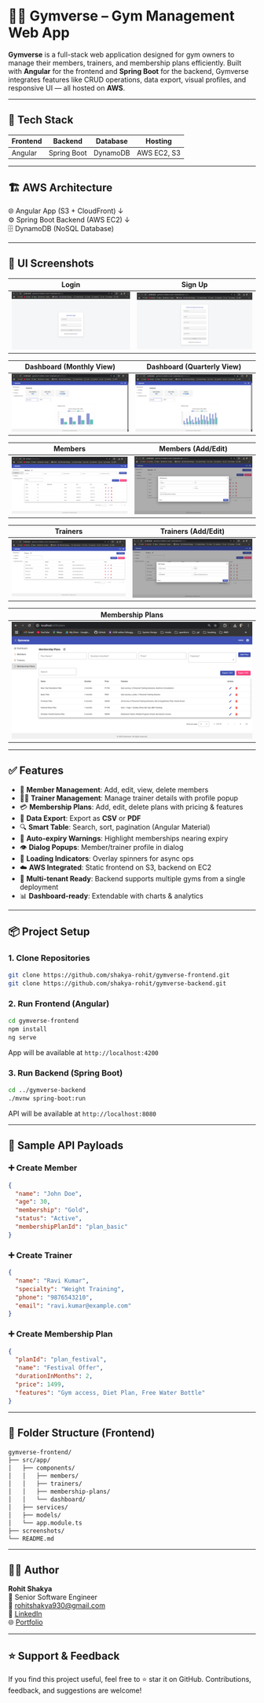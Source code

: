
# 🏋️‍♂️ Gymverse – Gym Management Web App

**Gymverse** is a full-stack web application designed for gym owners to manage their members, trainers, and membership plans efficiently. Built with **Angular** for the frontend and **Spring Boot** for the backend, Gymverse integrates features like CRUD operations, data export, visual profiles, and responsive UI — all hosted on **AWS**.

---

## 🚀 Tech Stack

| Frontend      | Backend      | Database  | Hosting      |
|---------------|--------------|-----------|--------------|
| Angular       | Spring Boot  | DynamoDB  | AWS EC2, S3  |

---

## 🏗️ AWS Architecture

🌐 Angular App (S3 + CloudFront) ↓  
⚙️ Spring Boot Backend (AWS EC2) ↓  
🗄️ DynamoDB (NoSQL Database)

---

## 📸 UI Screenshots

| Login | Sign Up |
|----------|---------|
| ![Dashboard](screenshots/login.png) | ![Members](screenshots/signup.png) |

| Dashboard (Monthly View) | Dashboard (Quarterly View) |
|----------|---------|
| ![Dashboard](screenshots/dashboard1.png) | ![Members](screenshots/dashboard2.png) |

| Members | Members (Add/Edit) |
|----------|---------|
| ![Dashboard](screenshots/members.png) | ![Members](screenshots/members_add_edit.png) |

| Trainers | Trainers (Add/Edit) |
|----------|---------|
| ![Dashboard](screenshots/trainers.png) | ![Members](screenshots/trainers_add_edit.png) |

| Membership Plans |
|------------------|
| ![Plans](screenshots/memebership-plans.png) |

---

## ✅ Features

- 👤 **Member Management**: Add, edit, view, delete members
- 🧑‍🏫 **Trainer Management**: Manage trainer details with profile popup
- 💳 **Membership Plans**: Add, edit, delete plans with pricing & features
- 📄 **Data Export**: Export as **CSV** or **PDF**
- 🔍 **Smart Table**: Search, sort, pagination (Angular Material)
- 📆 **Auto-expiry Warnings**: Highlight memberships nearing expiry
- 👁️ **Dialog Popups**: Member/trainer profile in dialog
- 🔄 **Loading Indicators**: Overlay spinners for async ops
- ☁️ **AWS Integrated**: Static frontend on S3, backend on EC2
- 🏢 **Multi-tenant Ready**: Backend supports multiple gyms from a single deployment
- 📊 **Dashboard-ready**: Extendable with charts & analytics

---

## 📦 Project Setup

### 1. Clone Repositories

```bash
git clone https://github.com/shakya-rohit/gymverse-frontend.git
git clone https://github.com/shakya-rohit/gymverse-backend.git
```

### 2. Run Frontend (Angular)

```bash
cd gymverse-frontend
npm install
ng serve
```

App will be available at `http://localhost:4200`

### 3. Run Backend (Spring Boot)

```bash
cd ../gymverse-backend
./mvnw spring-boot:run
```

API will be available at `http://localhost:8080`

---

## 🧪 Sample API Payloads

### ➕ Create Member

```json
{
  "name": "John Doe",
  "age": 30,
  "membership": "Gold",
  "status": "Active",
  "membershipPlanId": "plan_basic"
}
```

### ➕ Create Trainer

```json
{
  "name": "Ravi Kumar",
  "specialty": "Weight Training",
  "phone": "9876543210",
  "email": "ravi.kumar@example.com"
}
```

### ➕ Create Membership Plan

```json
{
  "planId": "plan_festival",
  "name": "Festival Offer",
  "durationInMonths": 2,
  "price": 1499,
  "features": "Gym access, Diet Plan, Free Water Bottle"
}
```

---

## 📁 Folder Structure (Frontend)

```
gymverse-frontend/
├── src/app/
│   ├── components/
│   │   ├── members/
│   │   ├── trainers/
│   │   ├── membership-plans/
│   │   └── dashboard/
│   ├── services/
│   ├── models/
│   └── app.module.ts
├── screenshots/
└── README.md
```

---

## 👨‍💻 Author

**Rohit Shakya**  
📍 Senior Software Engineer  
📧 rohitshakya930@gmail.com  
🔗 [LinkedIn](https://www.linkedin.com/in/rohitshakya)  
🌐 [Portfolio](https://shakya-rohit.github.io)

---

## ⭐️ Support & Feedback

If you find this project useful, feel free to ⭐ star it on GitHub. Contributions, feedback, and suggestions are welcome!
